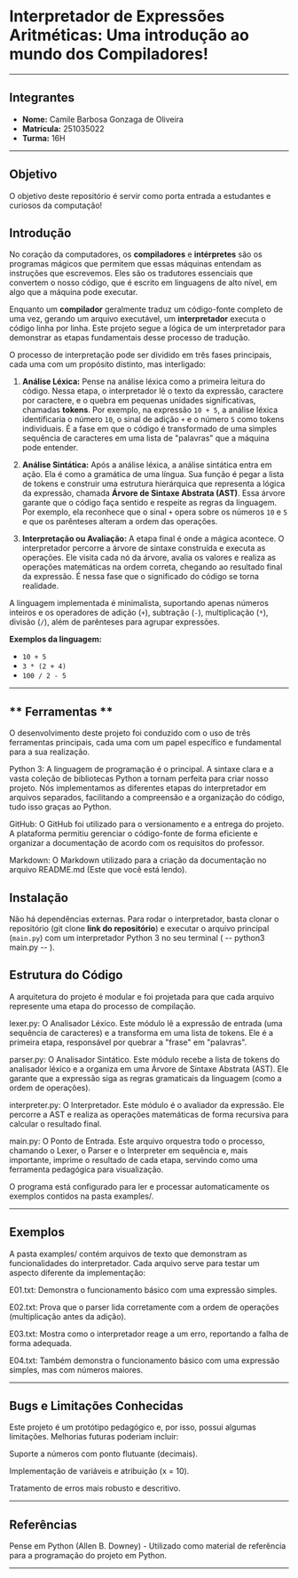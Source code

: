 # **Interpretador de Expressões Aritméticas: Uma introdução ao mundo dos Compiladores!**

---

## **Integrantes**
* **Nome:** Camile Barbosa Gonzaga de Oliveira
* **Matrícula:** 251035022
* **Turma:** 16H

---
## **Objetivo**
O objetivo deste repositório é servir como porta entrada a estudantes e curiosos da computação!

## **Introdução**
No coração da computadores, os **compiladores** e **intérpretes** são os programas mágicos que permitem que essas máquinas entendam as instruções que escrevemos. Eles são os tradutores essenciais que convertem o nosso código, que é escrito em linguagens de alto nível, em algo que a máquina pode executar.

Enquanto um **compilador** geralmente traduz um código-fonte completo de uma vez, gerando um arquivo executável, um **interpretador** executa o código linha por linha. Este projeto segue a lógica de um interpretador para demonstrar as etapas fundamentais desse processo de tradução.

O processo de interpretação pode ser dividido em três fases principais, cada uma com um propósito distinto, mas interligado:

1.  **Análise Léxica:** Pense na análise léxica como a primeira leitura do código. Nessa etapa, o interpretador lê o texto da expressão, caractere por caractere, e o quebra em pequenas unidades significativas, chamadas **tokens**. Por exemplo, na expressão `10 + 5`, a análise léxica identificaria o número `10`, o sinal de adição `+` e o número `5` como tokens individuais. É a fase em que o código é transformado de uma simples sequência de caracteres em uma lista de "palavras" que a máquina pode entender.

2.  **Análise Sintática:** Após a análise léxica, a análise sintática entra em ação. Ela é como a gramática de uma língua. Sua função é pegar a lista de tokens e construir uma estrutura hierárquica que representa a lógica da expressão, chamada **Árvore de Sintaxe Abstrata (AST)**. Essa árvore garante que o código faça sentido e respeite as regras da linguagem. Por exemplo, ela reconhece que o sinal `+` opera sobre os números `10` e `5` e que os parênteses alteram a ordem das operações.

3.  **Interpretação ou Avaliação:** A etapa final é onde a mágica acontece. O interpretador percorre a árvore de sintaxe construída e executa as operações. Ele visita cada nó da árvore, avalia os valores e realiza as operações matemáticas na ordem correta, chegando ao resultado final da expressão. É nessa fase que o significado do código se torna realidade.

A linguagem implementada é minimalista, suportando apenas números inteiros e os operadores de adição (`+`), subtração (`-`), multiplicação (`*`), divisão (`/`), além de parênteses para agrupar expressões.

**Exemplos da linguagem:**
* `10 + 5`
* `3 * (2 + 4)`
* `100 / 2 - 5`

---
## ** Ferramentas **

O desenvolvimento deste projeto foi conduzido com o uso de três ferramentas principais, cada uma com um papel específico e fundamental para a sua realização.

Python 3: A linguagem de programação é o principal. A sintaxe clara e a vasta coleção de bibliotecas Python a tornam perfeita para criar nosso projeto. Nós implementamos as diferentes etapas do interpretador em arquivos separados, facilitando a compreensão e a organização do código, tudo isso graças ao Python.

GitHub: O GitHub foi utilizado para o versionamento e a entrega do projeto. A plataforma permitiu gerenciar o código-fonte de forma eficiente e organizar a documentação de acordo com os requisitos do professor.

Markdown: O Markdown utilizado para a criação da documentação no arquivo README.md (Este que você está lendo).


## **Instalação**
Não há dependências externas. Para rodar o interpretador, basta clonar o repositório (git clone __link do repositório__) e executar o arquivo principal (`main.py`) com um interpretador Python 3 no seu terminal ( -- python3 main.py -- ).


## **Estrutura do Código**
A arquitetura do projeto é modular e foi projetada para que cada arquivo represente uma etapa do processo de compilação.

lexer.py: O Analisador Léxico. Este módulo lê a expressão de entrada (uma sequência de caracteres) e a transforma em uma lista de tokens. Ele é a primeira etapa, responsável por quebrar a "frase" em "palavras".

parser.py: O Analisador Sintático. Este módulo recebe a lista de tokens do analisador léxico e a organiza em uma Árvore de Sintaxe Abstrata (AST). Ele garante que a expressão siga as regras gramaticais da linguagem (como a ordem de operações).

interpreter.py: O Interpretador. Este módulo é o avaliador da expressão. Ele percorre a AST e realiza as operações matemáticas de forma recursiva para calcular o resultado final.

main.py: O Ponto de Entrada. Este arquivo orquestra todo o processo, chamando o Lexer, o Parser e o Interpreter em sequência e, mais importante, imprime o resultado de cada etapa, servindo como uma ferramenta pedagógica para visualização.

O programa está configurado para ler e processar automaticamente os exemplos contidos na pasta examples/.

---

## **Exemplos**
A pasta examples/ contém arquivos de texto que demonstram as funcionalidades do interpretador. Cada arquivo serve para testar um aspecto diferente da implementação:

E01.txt: Demonstra o funcionamento básico com uma expressão simples.

E02.txt: Prova que o parser lida corretamente com a ordem de operações (multiplicação antes da adição).

E03.txt: Mostra como o interpretador reage a um erro, reportando a falha de forma adequada.

E04.txt: Também demonstra o funcionamento básico com uma expressão simples, mas com números maiores.

---

## **Bugs e Limitações Conhecidas**

Este projeto é um protótipo pedagógico e, por isso, possui algumas limitações. Melhorias futuras poderiam incluir:

Suporte a números com ponto flutuante (decimais).

Implementação de variáveis e atribuição (x = 10).

Tratamento de erros mais robusto e descritivo.

---

## **Referências**
Pense em Python (Allen B. Downey) - Utilizado como material de referência para a programação do projeto em Python.

---